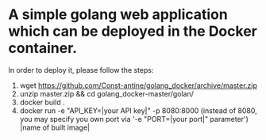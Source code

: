 # A simple golang web application which can be deployed in the Docker container. 

In order to deploy it, please follow the steps:

1. wget https://github.com/Const-antine/golang_docker/archive/master.zip
2. unzip master.zip && cd golang_docker-master/golan/
3. docker build .
4. docker run -e "API_KEY=|your API key|" -p 8080:8000 (instead of 8080, you may specify you own port via '-e "PORT=|your port|" parameter') |name of built image|




